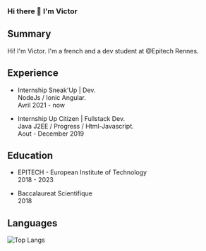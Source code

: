 ### Hi there 👋 I'm Victor

## Summary
Hi! I'm Victor. I'm a french and a dev student at @Epitech Rennes.  

## Experience

* Internship Sneak'Up | Dev.  
NodeJs / Ionic Angular.  
Avril 2021 - now

* Internship Up Citizen | Fullstack Dev.   
Java J2EE / Progress / Html-Javascript.  
Aout - December 2019  


## Education

* EPITECH - European Institute of Technology  
2018 - 2023 
  
*   Baccalaureat Scientifique  
2018 

## Languages 
![Top Langs](https://github-readme-stats.vercel.app/api/top-langs/?username=Dleyzzex&theme=graywhite&layout=compact&langs_count=6)
